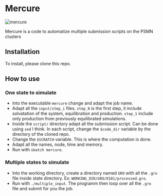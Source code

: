 # Mercure
![mercure](https://github.com/comecattin/ILM/assets/75748278/7d877227-4057-4bf8-b9a2-9c886f34c962)

Mercure is a code to automatize multiple submission scripts on the PSMN clusters

## Installation

To install, please clone this repo.

## How to use

### One state to simulate
  - Into the executable `mercure` change and adapt the job name.
  - Adapt all the `input/step_i` files. `step_0` is the first step, it include solvatation of the system, equilibration and production. `step_1` include only production from previously equilibrated simulations.
  - Inside the `script/` directory adapt all the submission script. Can be done using `sed` I think. In each script, change the `$code_dir` variable by the directory of the cloned repo.
  - Change the `$SCRATCH` variable. This is where the computation is done.
  - Adapt all the names, node, time and memory.
  - Run with `sbatch mercure`.


### Multiple states to simulate
  - Into the working directory, create a directory named `GRO` with all the `.gro` file inside state directory. Ex: `WORKING_DIR/GRO/ES01/processed.gro`.
  - Run with `./multiple_input`. The programm then loop over all the `.gro` file and submit for you the job.
